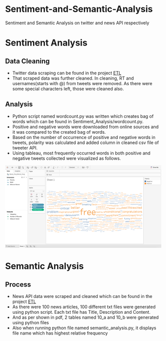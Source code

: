 # Sentiment-and-Semantic-Analysis
Sentiment and Semantic Analysis on twitter and news API respectively


  # Sentiment Analysis

## Data Cleaning
- Twitter data scraping can be found in the project <a href = "https://github.com/Poojan602/Extraction-Transform-Load">ETL</a>
- That scraped data was further cleaned. In cleaning, RT and usernames(starts with @) from tweets were removed. As there were some special characters left, those were cleaned also.

## Analysis
- Python script named wordcount.py was written which creates bag of words which can be found in Sentiment_Analysis/wordcount.py.
- Positive and negative words were downloaded from online sources and it was compared to the created bag of words.
- Based on the number of occurrence of positive and negative words in tweets, polarity was calculated and added column in cleaned csv file of tweeter API.
- Using tableau, most frequently occurred words in both positive and negative tweets collected were visualized as follows.


![Image](https://github.com/Poojan602/Sentiment-and-Semantic-Analysis/blob/master/Images/Word%20cloud.png)


# Semantic Analysis

## Process
- News API data were scraped and cleaned which can be found in the project <a href = "https://github.com/Poojan602/Extraction-Transform-Load">ETL</a>
- As there were 100 news articles, 100 different txt files were generated using python script. Each txt file has Title, Description and Content.
- And as per shown in pdf, 2 tables named 10_a and 10_b were generated using python files
- Also when running python file named semantic_analysis.py, it displays file name which has highest relative frequency
